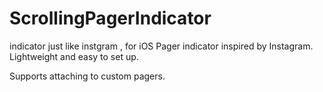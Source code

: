 # ScrollingPagerIndicator
indicator just like instgram , for iOS 
Pager indicator inspired by Instagram. Lightweight and easy to set up.

Supports  attaching to custom pagers.
